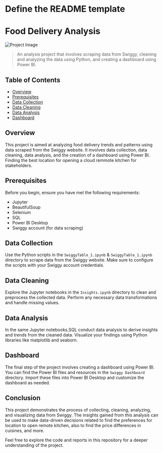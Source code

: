 # Define the README template

# Food Delivery Analysis

![Project Image](project_image.png) <!-- Add a project image if you have one -->

> An analysis project that involves scraping data from Swiggy, cleaning and analyzing the data using Python, and creating a dashboard using Power BI.

## Table of Contents
- [Overview](#overview)
- [Prerequisites](#prerequisites)
- [Data Collection](#data-collection)
- [Data Cleaning](#data-cleaning)
- [Data Analysis](#data-analysis)
- [Dashboard](#dashboard)

## Overview
This project is aimed at analyzing food delivery trends and patterns using data scraped from the Swiggy website. It involves data collection, data cleaning, data analysis, and the creation of a dashboard using Power BI.
Finding the best location for opening a cloud remmote kitchen for stakeholders.


## Prerequisites
Before you begin, ensure you have met the following requirements:
- Jupyter
- BeautifulSoup
- Selenium
- SQL
- Power BI Desktop
- Swiggy account (for data scraping)

## Data Collection
Use the Python scripts in the `SwiggyTable_1.ipynb` & `SwiggyTable_1.ipynb` directory to scrape data from the Swiggy website. Make sure to configure the scripts with your Swiggy account credentials.

## Data Cleaning
Explore the Jupyter notebooks in the `Insights.ipynb` directory to clean and preprocess the collected data. Perform any necessary data transformations and handle missing values.

## Data Analysis
In the same Jupyter notebooks,SQL conduct data analysis to derive insights and trends from the cleaned data. Visualize your findings using Python libraries like matplotlib and seaborn.

## Dashboard
The final step of the project involves creating a dashboard using Power BI. You can find the Power BI files and resources in the `Swiggy Dashboard` directory. Import these files into Power BI Desktop and customize the dashboard as needed.



## Conclusion

This project demonstrates the process of collecting, cleaning, analyzing, and visualizing data from Swiggy. The insights gained from this analysis can be used to make data-driven decisions related to find the preferences for location to open remote kitchen, also to find the price differences in cuisines, and more.

Feel free to explore the code and reports in this repository for a deeper understanding of the project.
